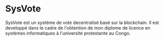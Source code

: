 # SysVote
SysVote est un système de vote decentralisé basé sur la blockchain. Il est developpé dans le cadre de l'obtention de mon diplome de licence en systèmes informatiques à l'université protestante au Congo.
